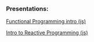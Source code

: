 ### Presentations:
[Functional Programming intro (js)](https://lgmkr.github.io/presentations/functional-programming/)

[Intro to Reactive Programming (js)](https://lgmkr.github.io/presentations/reactive-programming/)